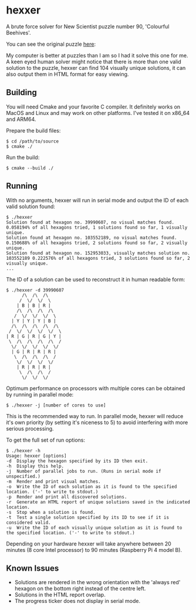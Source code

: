 # hexxer

A brute force solver for New Scientist puzzle number 90, 
'Colourful Beehives'.

You can see the original puzzle [here](https://www.newscientist.com/article/mg24833135-800-puzzle-89-get-your-felt-tip-pens-out-for-the-colourful-beehive/): 


My computer is better at puzzles than I am so I had it solve this
one for me. A keen eyed human solver might notice that there 
is more than one valid solution to the puzzle, hexxer can find
104 visually unique solutions, it can also output them in
HTML format for easy viewing.

## Building

You will need Cmake and your favorite C compiler. It definitely
works on MacOS and Linux and may work on other platforms. I've 
tested it on x86_64 and ARM64.

Prepare the build files:

    $ cd /path/to/source
    $ cmake ./

Run the build:

    $ cmake --build ./

## Running

With no arguments, hexxer will run in serial mode and output 
the ID of each valid solution found:

    $ ./hexxer 
    Solution found at hexagon no. 39990607, no visual matches found. 0.058194% of all hexagons tried, 1 solutions found so far, 1 visually unique.
    Solution found at hexagon no. 103552189, no visual matches found. 0.150688% of all hexagons tried, 2 solutions found so far, 2 visually unique.
    Solution found at hexagon no. 152953033, visually matches solution no. 103552189 0.222576% of all hexagons tried, 3 solutions found so far, 2 visually unique.
    ...

The ID of a solution can be used to reconstruct it in human 
readable form:

    $ ./hexxer -d 39990607
          /\  /\  /\
         /  \/  \/  \
        | B | B | R |
        /\  /\  /\  /\
       /  \/  \/  \/  \
      | Y | Y | Y | B |
      /\  /\  /\  /\  /\
     /  \/  \/  \/  \/  \
    | R | G | R | G | Y |
     \  /\  /\  /\  /\  /
      \/  \/  \/  \/  \/
      | G | R | R | R |
       \  /\  /\  /\  /
        \/  \/  \/  \/
        | R | R | R |
         \  /\  /\  /
          \/  \/  \/

Optimum performance on processors with multiple cores can be
obtained by running in parallel mode:

    $ ./hexxer -j [number of cores to use]

This is the recommended way to run. In parallel mode, hexxer
will reduce it's own priority (by setting it's niceness to 5) to 
avoid interfering with more serious processing.

To get the full set of run options:

    $ ./hexxer -h
    Usage: hexxer [options]
    -d  Display the hexagon specified by its ID then exit.
    -h  Display this help.
    -j  Number of parallel jobs to run. (Runs in serial mode if unspecified.)
    -m  Render and print visual matches.
    -o  Write the ID of each solution as it is found to the specified location. ('-' to write to stdout.)
    -p  Render and print all discovered solutions.
    -r  Generate an HTML report of unique solutions saved in the indicated location.
    -s  Stop when a solution is found.
    -t  Test a single solution specified by its ID to see if it is considered valid.
    -u  Write the ID of each visually unique solution as it is found to the specified location. ('-' to write to stdout.)

Depending on your hardware hexxer will take anywhere between
20 minutes (8 core Intel processor) to 90 minutes (Raspberry Pi
4 model B).

## Known Issues

* Solutions are rendered in the wrong orientation with the 
  'always red' hexagon on the bottom right instead of the 
  centre left.
* Solutions in the HTML report overlap.
* The progress ticker does not display in serial mode.